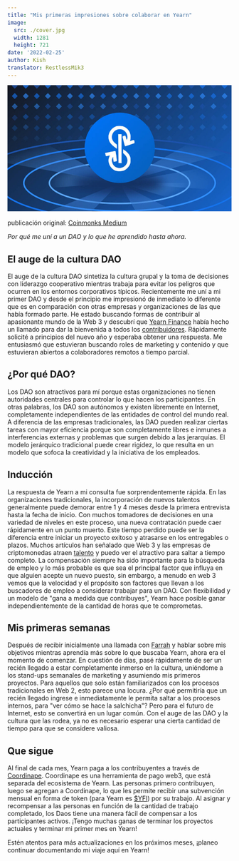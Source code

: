 ```yaml
---
title: "Mis primeras impresiones sobre colaborar en Yearn"
image:
  src: ./cover.jpg
  width: 1281
  height: 721
date: '2022-02-25'
author: Kish
translator: RestlessMik3
---
```


![](cover.jpg?w=800&h=450)

publicación original: [Coinmonks Medium](https://medium.com/coinmonks/my-first-impressions-of-being-a-contributor-at-yearn-e154743b9cd5)

*Por qué me uní a un DAO y lo que he aprendido hasta ahora.*

## El auge de la cultura DAO
El auge de la cultura DAO sintetiza la cultura grupal y la toma de decisiones con liderazgo cooperativo mientras trabaja para evitar los peligros que ocurren en los entornos corporativos típicos. Recientemente me uní a mi primer DAO y desde el principio me impresionó de inmediato lo diferente que es en comparación con otras empresas y organizaciones de las que había formado parte. He estado buscando formas de contribuir al apasionante mundo de la Web 3 y descubrí que [Yearn Finance](https://yearn.finance/#/home) había hecho un llamado para dar la bienvenida a todos los [contribuidores](https://twitter.com/iearnfinance/status/1445799269189881864). Rápidamente solicité a principios del nuevo año y esperaba obtener una respuesta. Me entusiasmó que estuvieran buscando roles de marketing y contenido y que estuvieran abiertos a colaboradores remotos a tiempo parcial.

## ¿Por qué DAO?
Los DAO son atractivos para mí porque estas organizaciones no tienen autoridades centrales para controlar lo que hacen los participantes. En otras palabras, los DAO son autónomos y existen libremente en Internet, completamente independientes de las entidades de control del mundo real. A diferencia de las empresas tradicionales, las DAO pueden realizar ciertas tareas con mayor eficiencia porque son completamente libres e inmunes a interferencias externas y problemas que surgen debido a las jerarquías. El modelo jerárquico tradicional puede crear rigidez, lo que resulta en un modelo que sofoca la creatividad y la iniciativa de los empleados.

## Inducción
La respuesta de Yearn a mi consulta fue sorprendentemente rápida. En las organizaciones tradicionales, la incorporación de nuevos talentos generalmente puede demorar entre 1 y 4 meses desde la primera entrevista hasta la fecha de inicio. Con muchos tomadores de decisiones en una variedad de niveles en este proceso, una nueva contratación puede caer rápidamente en un punto muerto. Este tiempo perdido puede ser la diferencia entre iniciar un proyecto exitoso y atrasarse en los entregables o plazos. Muchos artículos han señalado que Web 3 y las empresas de criptomonedas atraen [talento](https://www.bloomberg.com/news/articles/2022-02-05/are-crypto-daos-the-new-wall-street-jobs-seekers-try-blockchain-over-banking) y puedo ver el atractivo para saltar a tiempo completo. La compensación siempre ha sido importante para la búsqueda de empleo y lo más probable es que sea el principal factor que influya en que alguien acepte un nuevo puesto, sin embargo, a menudo en web 3 vemos que la velocidad y el propósito son factores que llevan a los buscadores de empleo a considerar trabajar para un DAO. Con flexibilidad y un modelo de "gana a medida que contribuyes", Yearn hace posible ganar independientemente de la cantidad de horas que te comprometas.

## Mis primeras semanas
Después de recibir inicialmente una llamada con [Farrah](https://twitter.com/_farrahmay) y hablar sobre mis objetivos mientras aprendía más sobre lo que buscaba Yearn, ahora era el momento de comenzar. En cuestión de días, pasé rápidamente de ser un recién llegado a estar completamente inmerso en la cultura, uniéndome a los stand-ups semanales de marketing y asumiendo mis primeros proyectos. Para aquellos que solo están familiarizados con los procesos tradicionales en Web 2, esto parece una locura. ¿Por qué permitiría que un recién llegado ingrese e inmediatamente le permita saltar a los procesos internos, para "ver cómo se hace la salchicha"? Pero para el futuro de Internet, esto se convertirá en un lugar común. Con el auge de las DAO y la cultura que las rodea, ya no es necesario esperar una cierta cantidad de tiempo para que se considere valiosa.

## Que sigue
Al final de cada mes, Yearn paga a los contribuyentes a través de [Coordinape](https://coordinape.com/). Coordinape es una herramienta de pago web3, que está separada del ecosistema de Yearn. Las personas primero contribuyen, luego se agregan a Coordinape, lo que les permite recibir una subvención mensual en forma de token (para Yearn es [$YFI](https://coinmarketcap.com/currencies/yearn-finance/)) por su trabajo. Al asignar y recompensar a las personas en función de la cantidad de trabajo completado, los Daos tiene una manera fácil de compensar a los participantes activos. ¡Tengo muchas ganas de terminar los proyectos actuales y terminar mi primer mes en Yearn!

Estén atentos para más actualizaciones en los próximos meses, ¡planeo continuar documentando mi viaje aquí en Yearn!
